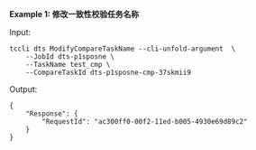 **Example 1: 修改一致性校验任务名称**



Input: 

```
tccli dts ModifyCompareTaskName --cli-unfold-argument  \
    --JobId dts-p1sposne \
    --TaskName test_cmp \
    --CompareTaskId dts-p1sposne-cmp-37skmii9
```

Output: 
```
{
    "Response": {
        "RequestId": "ac300ff0-00f2-11ed-b005-4930e69d89c2"
    }
}
```

